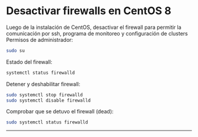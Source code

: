 ﻿# Desactivar firewalls en CentOS 8
Luego de la instalación de CentOS, desactivar el firewall para permitir la comunicación por ssh, programa de monitoreo y configuración de clusters
Permisos de administrador:
```sh
sudo su
```
Estado del firewall:
```sh
systemctl status firewalld
```
Detener y deshabilitar firewall:
```sh
sudo systemctl stop firewalld
sudo systemctl disable firewalld
```
Comprobar que se detuvo el firewall (dead):
```sh
sudo systemctl status firewalld
```
----------------------------------------------------------------------------
